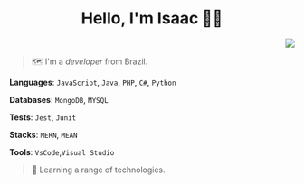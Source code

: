<h1 align='center'>Hello, I'm Isaac 🧑‍💻</h1>

<img align='right' src="https://github.com/images/mona-whisper.gif"></img>

<br/>

> 🗺️ I'm a *developer* from Brazil.

**Languages**: `JavaScript`, `Java`, `PHP`, `C#`, `Python`

**Databases**: `MongoDB`, `MYSQL`

**Tests**: `Jest`, `Junit`

**Stacks**: `MERN`, `MEAN`

**Tools**: `VsCode`,`Visual Studio`

> 🚀 Learning a range of technologies. 
